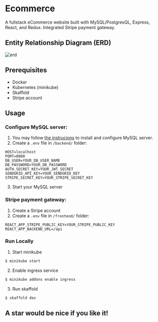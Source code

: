 # Ecommerce

A fullstack eCommerce website built with MySQL/PostgresQL, Express, React, and Redux. Integrated Stripe payment gateway.

## Entity Relationship Diagram (ERD)
![erd](https://i.imgur.com/do6NWyr.png)

## Prerequisites
- Docker
- Kubernetes (minikube)
- Skaffold
- Stripe account

## Usage

### Configure MySQL server:
1. You may follow [the instrucions](https://www.digitalocean.com/community/tutorials/how-to-install-mysql-on-ubuntu-20-04) to install and configure MySQL server.
2. Create a `.env` file in `/backend/` folder:
```
HOST=localhost
PORT=8080
DB_USER=YOUR_DB_USER_NAME
DB_PASSWORD=YOUR_DB_PASSWORD
AUTH_SECRET_KEY=YOUR_JWT_SECRET
SENDGRID_API_KEY=YOUR_SENDGRID_KEY
STRIPE_SECRET_KEY=YOUR_STRIPE_SECRET_KEY
```
3. Start your MySQL server

### Stripe payment gateway:
1. Create a Stripe account
2. Create a `.env` file in `/frontend/` folder:
```
REACT_APP_STRIPE_PUBLIC_KEY=YOUR_STRIPE_PUBLIC_KEY
REACT_APP_BACKEND_URL=/api
```

###  Run Locally
1. Start minikube
```bash
$ minikube start
```

2. Enable ingress service
```bash
$ minikube addons enable ingress
```

3. Run skaffold
```bash
$ skaffold dev
```

## A star would be nice if you like it!